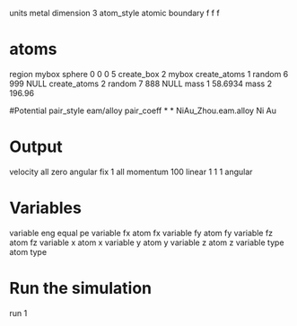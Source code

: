 
units          metal
dimension      3
atom_style     atomic
boundary       f  f  f

# atoms
region mybox sphere 0 0 0 5
create_box	2 mybox
create_atoms	1 random 6 999 NULL
create_atoms	2 random 7 888 NULL
mass	1 58.6934
mass	2 196.96

#Potential
pair_style     eam/alloy
pair_coeff * * NiAu_Zhou.eam.alloy Ni Au

# Output

velocity       all zero angular
fix            1 all momentum 100 linear 1 1 1 angular
# Variables

variable	eng equal pe
variable	fx atom fx
variable	fy atom fy
variable	fz atom fz
variable	x atom x
variable	y atom y
variable	z atom z
variable	type atom type


# Run the simulation
run            1

